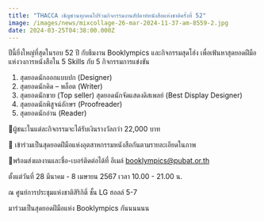 ```yaml
---
title: "THACCA เชิญชวนทุกคนไปร่วมกิจกรรมงานสัปดาห์หนังสือแห่งชาติครั้งที่ 52"
image: /images/news/mixcollage-26-mar-2024-11-37-am-8559-2.jpg
date: 2024-03-25T04:38:00.000Z
---
```

ปีนี้ยิ่งใหญ่ที่สุดในรอบ 52 ปี กับธีมงาน Booklympics และกิจกรรมสุดโฮ่ง เพื่อเฟ้นหาสุดยอดฝีมือแห่งวงการหนังสือใน 5 Skills กับ 5 กิจกรรมการแข่งขัน 

1. สุดยอดนักออกแบบปก (Designer)
2. สุดยอดนักคิด – พล็อต (Writer)  
3. สุดยอดนักขาย (Top seller) สุดยอดนักจัดแสดงดิสเพลย์ (Best Display Designer) 
4. สุดยอดนักพิสูจน์อักษร (Proofreader)
5. สุดยอดนักอ่าน (Reader)



📌ผู้ชนะในแต่ละกิจกรรมจะได้รับเงินรางวัลกว่า 22,000 บาท

📌 เข้าร่วมเป็นสุดยอดฝีมือแห่งอุตสาหกรรมหนังสือกันตามรายละเอียดในภาพ

📌พร้อมส่งผลงานและชื่อ-เบอร์ติดต่อได้ที่ อีเมล์ booklympics@pubat.or.th



 ตั้งแต่วันที่ 28 มีนาคม - 8 เมษายน 2567 เวลา 10.00 - 21.00 น.

 ณ ศูนย์การประชุมแห่งชาติสิริกิติ์ ชั้น LG ฮอลล์ 5-7



มาร่วมเป็นสุดยอดฝีมือแห่ง Booklympics กันนนนนน
